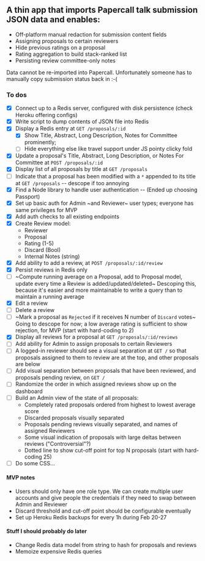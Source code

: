 ## A thin app that imports Papercall talk submission JSON data and enables:

* Off-platform manual redaction for submission content fields
* Assigning proposals to certain reviewers
* Hide previous ratings on a proposal
* Rating aggregation to build stack-ranked list
* Persisting review committee-only notes

Data cannot be re-imported into Papercall. Unfortunately someone has to manually
copy submission status back in :-(

### To dos

- [x] Connect up to a Redis server, configured with disk persistence (check
  Heroku offering configs)
- [x] Write script to dump contents of JSON file into Redis
- [x] Display a Redis entry at `GET /proposals/:id`
  - [x] Show Title, Abstract, Long Description, Notes for Committee prominently;
  - [ ] Hide everything else like travel support under JS pointy clicky fold
- [x] Update a proposal's Title, Abstract, Long Description, or Notes For
  Committee at `POST /proposals/:id`
- [x] Display list of all proposals by title at `GET /proposals`
- [ ] Indicate that a proposal has been modified with a `*` appended to its
  title at `GET /proposals` -- descope if too annoying
- [x] Find a Node library to handle user authentication -- (Ended up choosing Passport)
- [x] Set up basic auth for Admin ~and Reviewer~ user types; everyone has same
  privileges for MVP
- [x] Add auth checks to all existing endpoints
- [x] Create Review model:
    - Reviewer
    - Proposal
    - Rating (1-5)
    - Discard (Bool)
    - Internal Notes (string)
- [x] Add ability to add a review, at `POST /proposals/:id/review`
- [x] Persist reviews in Redis only
- [ ] ~Compute running average on a Proposal, add to Proposal model, update every time a Review is added/updated/deleted~ Descoping this, because it's easier and more maintainable to write a query than to maintain a running average
- [x] Edit a review
- [ ] Delete a review
- [ ] ~Mark a proposal as `Rejected` if it receives N number of `Discard` votes~ Going to descope for now; a low average rating is sufficient to show rejection, for MVP
  (start with hard-coding to 2) 
- [x] Display all reviews for a proposal at `GET /proposals/:id/reviews`
- [ ] Add ability for Admin to assign proposals to certain Reviewers
- [ ] A logged-in reviewer should see a visual separation at `GET /` so that proposals assigned to them 
      to review are at the top, and other proposals are below
- [ ] Add visual separation between proposals that have been reviewed, and
  proposals pending review, on `GET /`
- [ ] Randomize the order in which assigned reviews show up on the dashboard
- [ ] Build an Admin view of the state of all proposals:
    - Completely rated proposals ordered from highest to lowest average score
    - Discarded proposals visually separated
    - Proposals pending reviews visually separated, and names of assigned Reviewers
    - Some visual indication of proposals with large deltas between reviews
      ("Controversial"?)
    - Dotted line to show cut-off point for top N proposals (start with
      hard-coding 25)
- [ ] Do some CSS...

#### MVP notes

* Users should only have one role type. We can create multiple user accounts and
  give people the credentials if they need to swap between Admin and Reviewer
* Discard threshold and cut-off point should be configurable eventually
* Set up Heroku Redis backups for every 1h during Feb 20-27


#### Stuff I should probably do later

* Change Redis data model from string to hash for proposals and reviews
* Memoize expensive Redis queries
